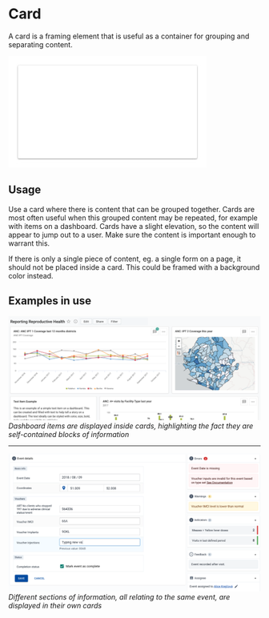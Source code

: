 # Card
A card is a framing element that is useful as a container for grouping and separating content.

![](../images/card.jpg) 

## Usage
Use a card where there is content that can be grouped together. Cards are most often useful when this grouped content may be repeated, for example with items on a dashboard. Cards have a slight elevation, so the content will appear to jump out to a user. Make sure the content is important enough to warrant this.

If there is only a single piece of content, eg. a single form on a page, it should not be placed inside a card. This could be framed with a background color instead.

## Examples in use
![](../images/dashboard-example.jpg)
*Dashboard items are displayed inside cards, highlighting the fact they are self-contained blocks of information*
___

![](../images/event-example.jpg)
*Different sections of information, all relating to the same event, are displayed in their own cards* 